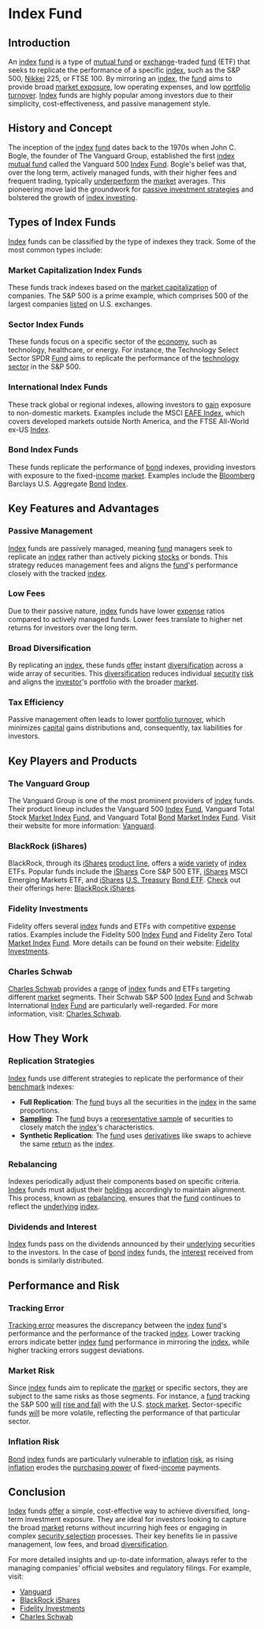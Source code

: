 # Index Fund

## Introduction
An [index](../i/index_instrument.md) [fund](../f/fund.md) is a type of [mutual fund](../m/mutual_fund.md) or [exchange](../e/exchange.md)-traded [fund](../f/fund.md) (ETF) that seeks to replicate the performance of a specific [index](../i/index_instrument.md), such as the S&P 500, [Nikkei](../n/nikkei.md) 225, or FTSE 100. By mirroring an [index](../i/index_instrument.md), the [fund](../f/fund.md) aims to provide broad [market exposure](../m/market_exposure.md), low operating expenses, and low [portfolio turnover](../p/portfolio_turnover.md). [Index](../i/index_instrument.md) funds are highly popular among investors due to their simplicity, cost-effectiveness, and passive management style.

## History and Concept
The inception of the [index](../i/index_instrument.md) [fund](../f/fund.md) dates back to the 1970s when John C. Bogle, the founder of The Vanguard Group, established the first [index](../i/index_instrument.md) [mutual fund](../m/mutual_fund.md) called the Vanguard 500 [Index](../i/index_instrument.md) [Fund](../f/fund.md). Bogle's belief was that, over the long term, actively managed funds, with their higher fees and frequent trading, typically [underperform](../u/underperform.md) the [market](../m/market.md) averages. This pioneering move laid the groundwork for [passive investment strategies](../p/passive_investment_strategies.md) and bolstered the growth of [index investing](../i/index_investing.md).

## Types of Index Funds
[Index](../i/index_instrument.md) funds can be classified by the type of indexes they track. Some of the most common types include:

### Market Capitalization Index Funds
These funds track indexes based on the [market capitalization](../m/market_capitalization.md) of companies. The S&P 500 is a prime example, which comprises 500 of the largest companies [listed](../l/listed.md) on U.S. exchanges.

### Sector Index Funds
These funds focus on a specific sector of the [economy](../e/economy.md), such as technology, healthcare, or energy. For instance, the Technology Select Sector SPDR [Fund](../f/fund.md) aims to replicate the performance of the [technology sector](../t/technology_sector.md) in the S&P 500.

### International Index Funds
These track global or regional indexes, allowing investors to [gain](../g/gain.md) exposure to non-domestic markets. Examples include the MSCI [EAFE Index](../e/eafe_index.md), which covers developed markets outside North America, and the FTSE All-World ex-US [Index](../i/index_instrument.md).

### Bond Index Funds
These funds replicate the performance of [bond](../b/bond.md) indexes, providing investors with exposure to the fixed-[income](../i/income.md) [market](../m/market.md). Examples include the [Bloomberg](../b/bloomberg.md) Barclays U.S. Aggregate [Bond](../b/bond.md) [Index](../i/index_instrument.md).

## Key Features and Advantages
### Passive Management
[Index](../i/index_instrument.md) funds are passively managed, meaning [fund](../f/fund.md) managers seek to replicate an [index](../i/index_instrument.md) rather than actively picking [stocks](../s/stock.md) or bonds. This strategy reduces management fees and aligns the [fund](../f/fund.md)'s performance closely with the tracked [index](../i/index_instrument.md).

### Low Fees
Due to their passive nature, [index](../i/index_instrument.md) funds have lower [expense](../e/expense.md) ratios compared to actively managed funds. Lower fees translate to higher net returns for investors over the long term.

### Broad Diversification
By replicating an [index](../i/index_instrument.md), these funds [offer](../o/offer.md) instant [diversification](../d/diversification.md) across a wide array of securities. This [diversification](../d/diversification.md) reduces individual [security](../s/security.md) [risk](../r/risk.md) and aligns the [investor](../i/investor.md)'s portfolio with the broader [market](../m/market.md).

### Tax Efficiency
Passive management often leads to lower [portfolio turnover](../p/portfolio_turnover.md), which minimizes [capital](../c/capital.md) gains distributions and, consequently, tax liabilities for investors.

## Key Players and Products
### The Vanguard Group
The Vanguard Group is one of the most prominent providers of [index](../i/index_instrument.md) funds. Their product lineup includes the Vanguard 500 [Index](../i/index_instrument.md) [Fund](../f/fund.md), Vanguard Total Stock [Market Index](../m/market_index.md) [Fund](../f/fund.md), and Vanguard Total [Bond](../b/bond.md) [Market Index](../m/market_index.md) [Fund](../f/fund.md). Visit their website for more information: [Vanguard](https://www.vanguard.com).

### BlackRock (iShares)
BlackRock, through its [iShares](../i/ishares.md) [product line](../p/product_line.md), offers a [wide variety](../w/wide_variety.md) of [index](../i/index_instrument.md) ETFs. Popular funds include the [iShares](../i/ishares.md) Core S&P 500 ETF, [iShares](../i/ishares.md) MSCI Emerging Markets ETF, and [iShares](../i/ishares.md) [U.S. Treasury](../u/u.s._treasury.md) [Bond ETF](../b/bond_etf.md). [Check](../c/check.md) out their offerings here: [BlackRock iShares](https://www.ishares.com).

### Fidelity Investments
Fidelity offers several [index](../i/index_instrument.md) funds and ETFs with competitive [expense](../e/expense.md) ratios. Examples include the Fidelity 500 [Index](../i/index_instrument.md) [Fund](../f/fund.md) and Fidelity Zero Total [Market Index](../m/market_index.md) [Fund](../f/fund.md). More details can be found on their website: [Fidelity Investments](https://www.fidelity.com).

### Charles Schwab
[Charles Schwab](../c/charles_schwab.md) provides a [range](../r/range.md) of [index](../i/index_instrument.md) funds and ETFs targeting different [market](../m/market.md) segments. Their Schwab S&P 500 [Index](../i/index_instrument.md) [Fund](../f/fund.md) and Schwab International [Index](../i/index_instrument.md) [Fund](../f/fund.md) are particularly well-regarded. For more information, visit: [Charles Schwab](https://www.schwab.com).

## How They Work
### Replication Strategies
[Index](../i/index_instrument.md) funds use different strategies to replicate the performance of their [benchmark](../b/benchmark.md) indexes:
- **Full Replication**: The [fund](../f/fund.md) buys all the securities in the [index](../i/index_instrument.md) in the same proportions.
- **[Sampling](../s/sampling.md)**: The [fund](../f/fund.md) buys a [representative sample](../r/representative_sample.md) of securities to closely match the [index](../i/index_instrument.md)'s characteristics.
- **Synthetic Replication**: The [fund](../f/fund.md) uses [derivatives](../d/derivatives.md) like swaps to achieve the same [return](../r/return.md) as the [index](../i/index_instrument.md).

### Rebalancing
Indexes periodically adjust their components based on specific criteria. [Index](../i/index_instrument.md) funds must adjust their [holdings](../h/holdings.md) accordingly to maintain alignment. This process, known as [rebalancing](../r/rebalancing.md), ensures that the [fund](../f/fund.md) continues to reflect the [underlying](../u/underlying.md) [index](../i/index_instrument.md).

### Dividends and Interest
[Index](../i/index_instrument.md) funds pass on the dividends announced by their [underlying](../u/underlying.md) securities to the investors. In the case of [bond](../b/bond.md) [index](../i/index_instrument.md) funds, the [interest](../i/interest.md) received from bonds is similarly distributed.

## Performance and Risk
### Tracking Error
[Tracking error](../t/tracking_error.md) measures the discrepancy between the [index](../i/index_instrument.md) [fund](../f/fund.md)'s performance and the performance of the tracked [index](../i/index_instrument.md). Lower tracking errors indicate better [index](../i/index_instrument.md) [fund](../f/fund.md) performance in mirroring the [index](../i/index_instrument.md), while higher tracking errors suggest deviations.

### Market Risk
Since [index](../i/index_instrument.md) funds aim to replicate the [market](../m/market.md) or specific sectors, they are subject to the same risks as those segments. For instance, a [fund](../f/fund.md) tracking the S&P 500 [will](../w/will.md) [rise and fall](../r/rise_fall.md) with the U.S. [stock market](../s/stock_market.md). Sector-specific funds [will](../w/will.md) be more volatile, reflecting the performance of that particular sector.

### Inflation Risk
[Bond](../b/bond.md) [index](../i/index_instrument.md) funds are particularly vulnerable to [inflation](../i/inflation.md) [risk](../r/risk.md), as rising [inflation](../i/inflation.md) erodes the [purchasing power](../p/purchasing_power.md) of fixed-[income](../i/income.md) payments.

## Conclusion
[Index](../i/index_instrument.md) funds [offer](../o/offer.md) a simple, cost-effective way to achieve diversified, long-term investment exposure. They are ideal for investors looking to capture the broad [market](../m/market.md) returns without incurring high fees or engaging in complex [security selection](../s/security_selection.md) processes. Their key benefits lie in passive management, low fees, and broad [diversification](../d/diversification.md).

For more detailed insights and up-to-date information, always refer to the managing companies' official websites and regulatory filings. For example, visit:
- [Vanguard](https://www.vanguard.com)
- [BlackRock iShares](https://www.ishares.com)
- [Fidelity Investments](https://www.fidelity.com)
- [Charles Schwab](https://www.schwab.com)